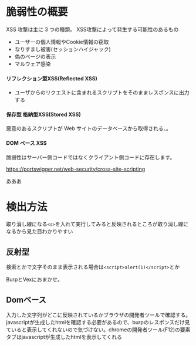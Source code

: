 # 脆弱性の概要

XSS 攻撃は主に 3 つの種類。
XSS攻撃によって発生する可能性のあるもの
  - ユーザーの個人情報やCookie情報の窃取
  -  なりすまし被害(セッションハイジャック)    
  -  偽のページの表示
  - マルウェア感染
  #### リフレクション型XSS(Reflected XSS)

  - ユーザからのリクエストに含まれるスクリプトをそのままレスポンスに出力する

  #### 保存型 格納型XSS(Stored XSS)
  
  悪意のあるスクリプトが Web サイトのデータベースから取得される、。

  #### DOM ベース XSS

  脆弱性はサーバー側コードではなくクライアント側コードに存在します。

https://portswigger.net/web-security/cross-site-scripting

あああ

# 検出方法
取り消し線になる`<s>`を入れて実行してみると反映されるところが取り消し線になるから見た目わかりやすい
## 反射型
検索とかで文字そのまま表示される場合は`<script>alert(1)</script>`とか

BurpとVexにおまかせ。

## Domベース
入力した文字列がどこに反映されているかブラウザの開発者ツールで確認する。javascriptが生成したhtmlを確認する必要があるので、burpのレスポンスだけ見ていると表示してくれないので気づけない。chromeの開発者ツール(F12)の要素タブはjavascriptが生成したhtmlを表示してくれる
